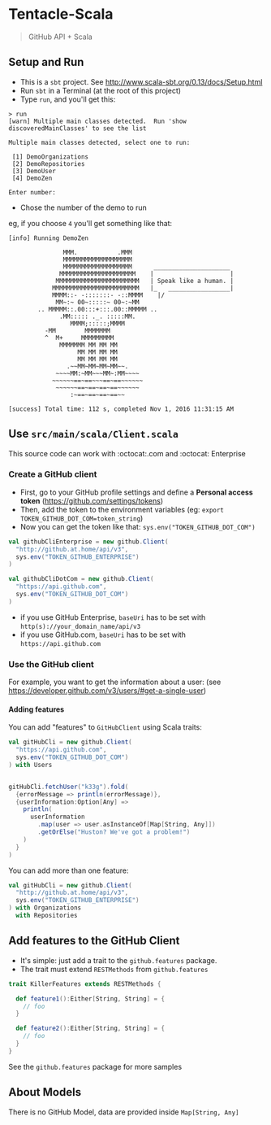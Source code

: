 # Tentacle-Scala

> GitHub API + Scala

## Setup and Run

- This is a `sbt` project. See http://www.scala-sbt.org/0.13/docs/Setup.html
- Run `sbt` in a Terminal (at the root of this project)
- Type `run`, and you'll get this:
```shell
> run
[warn] Multiple main classes detected.  Run 'show discoveredMainClasses' to see the list

Multiple main classes detected, select one to run:

 [1] DemoOrganizations
 [2] DemoRepositories
 [3] DemoUser
 [4] DemoZen

Enter number:
```
- Chose the number of the demo to run

eg, if you choose `4` you'll get something like that:

```shell
[info] Running DemoZen

               MMM.           .MMM
               MMMMMMMMMMMMMMMMMMM
               MMMMMMMMMMMMMMMMMMM      _____________________
              MMMMMMMMMMMMMMMMMMMMM    |                     |
             MMMMMMMMMMMMMMMMMMMMMMM   | Speak like a human. |
            MMMMMMMMMMMMMMMMMMMMMMMM   |_   _________________|
            MMMM::- -:::::::- -::MMMM    |/
             MM~:~ 00~:::::~ 00~:~MM
        .. MMMMM::.00:::+:::.00::MMMMM ..
              .MM::::: ._. :::::MM.
                 MMMM;:::::;MMMM
          -MM        MMMMMMM
          ^  M+     MMMMMMMMM
              MMMMMMM MM MM MM
                   MM MM MM MM
                   MM MM MM MM
                .~~MM~MM~MM~MM~~.
             ~~~~MM:~MM~~~MM~:MM~~~~
            ~~~~~~==~==~~~==~==~~~~~~
             ~~~~~~==~==~==~==~~~~~~
                 :~==~==~==~==~~

[success] Total time: 112 s, completed Nov 1, 2016 11:31:15 AM
```

## Use `src/main/scala/Client.scala`

This source code can work with :octocat:.com and :octocat: Enterprise

### Create a GitHub client

- First, go to your GitHub profile settings and define a **Personal access token** (https://github.com/settings/tokens)
- Then, add the token to the environment variables (eg: `export TOKEN_GITHUB_DOT_COM=token_string`)
- Now you can get the token like that: `sys.env("TOKEN_GITHUB_DOT_COM")`

```scala
val githubCliEnterprise = new github.Client(
  "http://github.at.home/api/v3",
  sys.env("TOKEN_GITHUB_ENTERPRISE")
)

val githubCliDotCom = new github.Client(
  "https://api.github.com",
  sys.env("TOKEN_GITHUB_DOT_COM")
)
```

- if you use GitHub Enterprise, `baseUri` has to be set with `http(s)://your_domain_name/api/v3`
- if you use GitHub.com, `baseUri` has to be set with `https://api.github.com`

### Use the GitHub client

For example, you want to get the information about a user:
(see https://developer.github.com/v3/users/#get-a-single-user)

#### Adding features

You can add "features" to `GitHubClient` using Scala traits:

```scala
val gitHubCli = new github.Client(
  "https://api.github.com",
  sys.env("TOKEN_GITHUB_DOT_COM")
) with Users


gitHubCli.fetchUser("k33g").fold(
  {errorMessage => println(errorMessage)},
  {userInformation:Option[Any] =>
    println(
      userInformation
        .map(user => user.asInstanceOf[Map[String, Any]])
        .getOrElse("Huston? We've got a problem!")
    )
  }
)
```

You can add more than one feature:

```scala
val gitHubCli = new github.Client(
  "http://github.at.home/api/v3",
  sys.env("TOKEN_GITHUB_ENTERPRISE")
) with Organizations
  with Repositories
```

## Add features to the GitHub Client

- It's simple: just add a trait to the `github.features` package.
- The trait must extend `RESTMethods` from `github.features`

```scala
trait KillerFeatures extends RESTMethods {

  def feature1():Either[String, String] = {
    // foo
  }

  def feature2():Either[String, String] = {
    // foo
  }
}
```

See the `github.features` package for more samples

## About Models

There is no GitHub Model, data are provided inside `Map[String, Any]`
